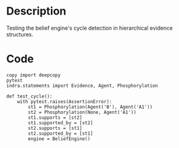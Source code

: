 # Description
Testing the belief engine's cycle detection in hierarchical evidence structures.

# Code
```
copy import deepcopy
pytest
indra.statements import Evidence, Agent, Phosphorylation

def test_cycle():
    with pytest.raises(AssertionError):
        st1 = Phosphorylation(Agent('B'), Agent('A1'))
        st2 = Phosphorylation(None, Agent('A1'))
        st1.supports = [st2]
        st1.supported_by = [st2]
        st2.supports = [st1]
        st2.supported_by = [st1]
        engine = BeliefEngine()

```

